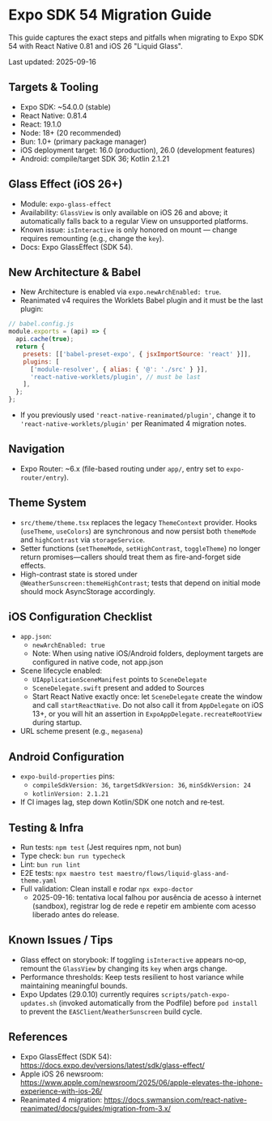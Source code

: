 # Expo SDK 54 Migration Guide

This guide captures the exact steps and pitfalls when migrating to Expo SDK 54 with React Native 0.81 and iOS 26 "Liquid Glass".

Last updated: 2025-09-16

## Targets & Tooling

- Expo SDK: ~54.0.0 (stable)
- React Native: 0.81.4
- React: 19.1.0
- Node: 18+ (20 recommended)
- Bun: 1.0+ (primary package manager)
- iOS deployment target: 16.0 (production), 26.0 (development features)
- Android: compile/target SDK 36; Kotlin 2.1.21

## Glass Effect (iOS 26+)

- Module: `expo-glass-effect`
- Availability: `GlassView` is only available on iOS 26 and above; it automatically falls back to a regular View on unsupported platforms.
- Known issue: `isInteractive` is only honored on mount — change requires remounting (e.g., change the `key`).
- Docs: Expo GlassEffect (SDK 54).

## New Architecture & Babel

- New Architecture is enabled via `expo.newArchEnabled: true`.
- Reanimated v4 requires the Worklets Babel plugin and it must be the last plugin:

```js
// babel.config.js
module.exports = (api) => {
  api.cache(true);
  return {
    presets: [['babel-preset-expo', { jsxImportSource: 'react' }]],
    plugins: [
      ['module-resolver', { alias: { '@': './src' } }],
      'react-native-worklets/plugin', // must be last
    ],
  };
};
```

- If you previously used `'react-native-reanimated/plugin'`, change it to `'react-native-worklets/plugin'` per Reanimated 4 migration notes.

## Navigation

- Expo Router: ~6.x (file-based routing under `app/`, entry set to `expo-router/entry`).

## Theme System

- `src/theme/theme.tsx` replaces the legacy `ThemeContext` provider. Hooks (`useTheme`, `useColors`) are synchronous and now persist both `themeMode` and `highContrast` via `storageService`.
- Setter functions (`setThemeMode`, `setHighContrast`, `toggleTheme`) no longer return promises—callers should treat them as fire-and-forget side effects.
- High-contrast state is stored under `@WeatherSunscreen:themeHighContrast`; tests that depend on initial mode should mock AsyncStorage accordingly.

## iOS Configuration Checklist

- `app.json`:
  - `newArchEnabled: true`
  - Note: When using native iOS/Android folders, deployment targets are configured in native code, not app.json
- Scene lifecycle enabled:
  - `UIApplicationSceneManifest` points to `SceneDelegate`
  - `SceneDelegate.swift` present and added to Sources
  - Start React Native exactly once: let `SceneDelegate` create the window and call `startReactNative`. Do not also call it from `AppDelegate` on iOS 13+, or you will hit an assertion in `ExpoAppDelegate.recreateRootView` during startup.
- URL scheme present (e.g., `megasena`)

## Android Configuration

- `expo-build-properties` pins:
  - `compileSdkVersion: 36`, `targetSdkVersion: 36`, `minSdkVersion: 24`
  - `kotlinVersion: 2.1.21`
- If CI images lag, step down Kotlin/SDK one notch and re‑test.

## Testing & Infra

- Run tests: `npm test` (Jest requires npm, not bun)
- Type check: `bun run typecheck`
- Lint: `bun run lint`
- E2E tests: `npx maestro test maestro/flows/liquid-glass-and-theme.yaml`
- Full validation: Clean install e rodar `npx expo-doctor`
  - 2025-09-16: tentativa local falhou por ausência de acesso à internet (sandbox), registrar log de rede e repetir em ambiente com acesso liberado antes do release.

## Known Issues / Tips

- Glass effect on storybook: If toggling `isInteractive` appears no‑op, remount the `GlassView` by changing its `key` when args change.
- Performance thresholds: Keep tests resilient to host variance while maintaining meaningful bounds.
- Expo Updates (29.0.10) currently requires `scripts/patch-expo-updates.sh` (invoked automatically from the Podfile) before `pod install` to prevent the `EASClient`/`WeatherSunscreen` build cycle.

## References

- Expo GlassEffect (SDK 54): https://docs.expo.dev/versions/latest/sdk/glass-effect/
- Apple iOS 26 newsroom: https://www.apple.com/newsroom/2025/06/apple-elevates-the-iphone-experience-with-ios-26/
- Reanimated 4 migration: https://docs.swmansion.com/react-native-reanimated/docs/guides/migration-from-3.x/
